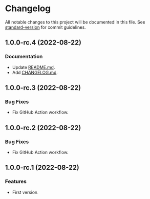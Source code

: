 # Changelog

All notable changes to this project will be documented in this file. See [standard-version](https://github.com/conventional-changelog/standard-version) for commit guidelines.

## 1.0.0-rc.4 (2022-08-22)

### Documentation

- Update [README.md](./README.md).
- Add [CHANGELOG.md](./CHANGELOG.md).

## 1.0.0-rc.3 (2022-08-22)

### Bug Fixes

- Fix GitHub Action workflow.

## 1.0.0-rc.2 (2022-08-22)

### Bug Fixes

- Fix GitHub Action workflow.

## 1.0.0-rc.1 (2022-08-22)

### Features

- First version.
